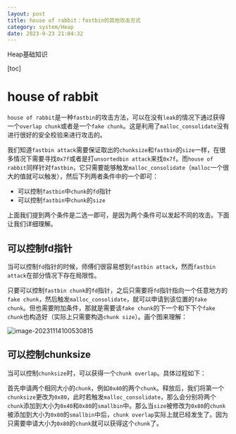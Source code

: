 ```yaml
---
layout: post
title: house of rabbit：fastbin的其他攻击方式
category: system/Heap
date: 2023-9-23 21:04:32
---
```

Heap基础知识
<!-- more -->
[toc]
# house of rabbit

`house of rabbit`是一种`fastbin`的攻击方法，可以在没有`leak`的情况下通过获得一个`overlap chunk`或者是一个`fake chunk`。这是利用了`malloc_consolidate`没有进行很好的安全校验来进行攻击的。

我们知道`fastbin attack`需要保证取出的`chunksize`和`fastbin`的`size`一样，在很多情况下需要寻找`0x7f`或者是打`unsortedbin attack`来找`0x7f`。而`house of rabbit`同样针对`fastbin`，它只需要能够触发`malloc_consolidate`（`malloc`一个很大的值就可以触发），然后下列两者条件中的一个即可：

- 可以控制`fastbin`中`chunk`的`fd`指针
- 可以控制`fastbin`中`chunk`的`size`

上面我们提到两个条件是二选一即可，是因为两个条件可以发起不同的攻击。下面让我们详细理解。

## 可以控制fd指针

当可以控制`fd`指针的时候，师傅们很容易想到`fastbin attack`，然而`fastbin attack`在部分情况下存在局限性。

只要可以控制`fastbin chunk`的`fd`指针，之后只需要将`fd`指针指向一个任意地方的`fake chunk`，然后触发`malloc_consolidate`，就可以申请到该位置的`fake chunk`。但也需要附加条件，那就是需要该`fake chunk`的下一个和下下个`fake chunk`也构造好（实际上只需要构造`chunk size`）。画个图来理解：

![image-20231114100530815](https://ltfallpics.oss-cn-hangzhou.aliyuncs.com/images/202311211716419.png)

## 可以控制chunksize

当可以控制`chunksize`时，可以获得一个`chunk overlap`。具体过程如下：

首先申请两个相同大小的`chunk`，例如`0x40`的两个`chunk`。释放后，我们将第一个`chunksize`更改为`0x80`，此时若触发`malloc_consolidate`，那么会分别将两个`chunk`添加到大小为`0x40`和`0x80`的`smallbin`中。那么当`size`被修改为`0x80`的`chunk`被添加到大小为`0x80`的`smallbin`中后，`chunk overlap`实际上就已经发生了。因为只需要申请大小为`0x80`的`chunk`就可以获得这个`chunk`了。